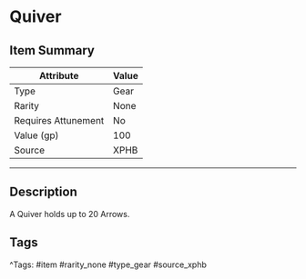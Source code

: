 # Quiver

## Item Summary

| Attribute            | Value                        |
|----------------------|------------------------------|
| Type                 | Gear |
| Rarity               | None             |
| Requires Attunement  | No                |
| Value (gp)           | 100    |
| Source               | XPHB |

---

## Description

A Quiver holds up to 20 Arrows.

## Tags

^Tags: #item #rarity_none #type_gear #source_xphb